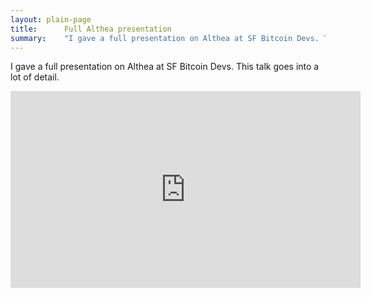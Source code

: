 ```yaml
---
layout: plain-page
title:      Full Althea presentation
summary:    "I gave a full presentation on Althea at SF Bitcoin Devs. This talk goes into a lot of detail."
---
```


I gave a full presentation on Althea at SF Bitcoin Devs. This talk goes into a lot of detail.

<iframe width="560" height="315" src="https://www.youtube.com/embed/XhIA03Kti9s?rel=0" frameborder="0" allowfullscreen></iframe>
